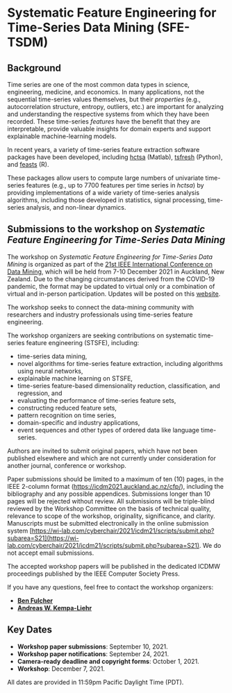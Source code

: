 # Systematic Feature Engineering for Time-Series Data Mining (SFE-TSDM)

## Background

Time series are one of the most common data types in science, engineering, medicine, and economics.
In many applications, not the sequential time-series values themselves, but their _properties_ (e.g., autocorrelation structure, entropy, outliers, etc.) are important for analyzing and understanding the respective systems from which they have been recorded.
These time-series _features_ have the benefit that they are interpretable, provide valuable insights for domain experts and support explainable machine-learning models.

In recent years, a variety of time-series feature extraction software packages have been developed, including [hctsa](https://github.com/benfulcher/hctsa) (Matlab), [tsfresh](https://github.com/blue-yonder/tsfresh) (Python), and [feasts](https://feasts.tidyverts.org/) (R).

These packages allow users to compute large numbers of univariate time-series features (e.g., up to 7700 features per time series in _hctsa_) by providing implementations of a wide variety of time-series analysis algorithms, including those developed in statistics, signal processing, time-series analysis, and non-linear dynamics.

## Submissions to the workshop on *Systematic Feature Engineering for Time-Series Data Mining*

The workshop on *Systematic Feature Engineering for Time-Series Data Mining* is organized as part of the
[21st IEEE International Conference on Data Mining](https://icdm2021.auckland.ac.nz), which will be held from 7-10 December 2021 in Auckland, New Zealand.
Due to the changing circumstances derived from the COVID-19 pandemic, the format may be updated to virtual only or a combination of virtual and in-person participation. Updates will be posted on this [website](https://icdm2021.auckland.ac.nz/attending/).

The workshop seeks to connect the data-mining community with researchers and industry professionals using time-series feature engineering.

The workshop organizers are seeking contributions on systematic time-series feature engineering (STSFE), including:
- time-series data mining,
- novel algorithms for time-series feature extraction, including algorithms using neural networks,
- explainable machine learning on STSFE,
- time-series feature-based dimensionality reduction, classification, and regression, and
- evaluating the performance of time-series feature sets,
- constructing reduced feature sets,
- pattern recognition on time series,
- domain-specific and industry applications,
- event sequences and other types of ordered data like language time-series.

Authors are invited to submit original papers, which have not been published elsewhere and which are not currently under consideration for another journal, conference or workshop.

Paper submissions should be limited to a maximum of ten (10) pages, in the IEEE 2-column format (https://icdm2021.auckland.ac.nz/cfp/), including the bibliography and any possible appendices. 
Submissions longer than 10 pages will be rejected without review. 
All submissions will be triple-blind reviewed by the Workshop Committee on the basis of technical quality, relevance to scope of the workshop, originality, significance, and clarity.
Manuscripts must be submitted electronically in the online submission system [https://wi-lab.com/cyberchair/2021/icdm21/scripts/submit.php?subarea=S21](https://wi-lab.com/cyberchair/2021/icdm21/scripts/submit.php?subarea=S21). We do not accept email submissions.

The accepted workshop papers will be published in the dedicated ICDMW proceedings published by the IEEE Computer Society Press.

If you have any questions, feel free to contact the workshop organizers:
- [**Ben Fulcher**](mailto:ben.fulcher@sydney.edu.au)
- [**Andreas W. Kempa-Liehr**](mailto:a.kempa-liehr@auckland.ac.nz)



## Key Dates

- **Workshop paper submissions**: September 10, 2021.
- **Workshop paper notifications**: September 24, 2021.
- **Camera-ready deadline and copyright forms**: October 1, 2021.
- **Workshop**: December 7, 2021.

All dates are provided in 11:59pm Pacific Daylight Time (PDT).
